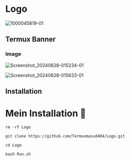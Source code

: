 # Logo 
![1000045819-01](https://github.com/Termuxmasud404/Logo/assets/118968969/f22af5de-39e6-4128-921d-bc2ac8242e2c)


## Termux Banner 

### Image 

![Screenshot_20240628-015234-01](https://github.com/Termuxmasud404/Logo/assets/118968969/e28ca970-eb9b-44e0-86d8-0e66353a5f6c)


![Screenshot_20240628-015633-01](https://github.com/Termuxmasud404/Logo/assets/118968969/a6a09ff7-4d71-4b40-862b-06f52c2e75a1)




## Installation



# Mein Installation 🥀

```
rm -rf Logo

git clone https://github.com/Termuxmasud404/Logo.git

cd Logo

bash Run.sh
```


